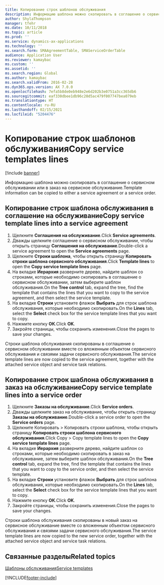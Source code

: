 ```yaml
---
title: Копирование строк шаблонов обслуживания
description: Информацию шаблона можно скопировать в соглашение о сервисном обслуживании или в заказ на сервисное обслуживание.
author: ShylaThompson
manager: tfehr
ms.date: 10/11/2018
ms.topic: article
ms.prod: ''
ms.service: dynamics-ax-applications
ms.technology: ''
ms.search.form: SMAAgreementTable, SMAServiceOrderTable
audience: Application User
ms.reviewer: kamaybac
ms.custom: ''
ms.assetid: ''
ms.search.region: Global
ms.author: kamaybac
ms.search.validFrom: 2016-02-28
ms.dyn365.ops.version: AX 7.0.0
ms.openlocfilehash: 7efa5b8de0eb948e2e6d202b3e0751a3cc365db6
ms.sourcegitcommit: eaf330dbee1db96c20d5ac479f007747bea079eb
ms.translationtype: HT
ms.contentlocale: ru-RU
ms.lasthandoff: 02/15/2021
ms.locfileid: "5204476"
---
```

# <a name="copy-service-templates-lines"></a><span data-ttu-id="69002-103">Копирование строк шаблонов обслуживания</span><span class="sxs-lookup"><span data-stu-id="69002-103">Copy service templates lines</span></span> 

[!include [banner](../includes/banner.md)]

<span data-ttu-id="69002-104">Информацию шаблона можно скопировать в соглашение о сервисном обслуживании или в заказ на сервисное обслуживание.</span><span class="sxs-lookup"><span data-stu-id="69002-104">Template information can be copied to either a service agreement or a service order.</span></span>

## <a name="copy-service-template-lines-into-a-service-agreement"></a><span data-ttu-id="69002-105">Копирование строк шаблона обслуживания в соглашение на обслуживание</span><span class="sxs-lookup"><span data-stu-id="69002-105">Copy service template lines into a service agreement</span></span>

1. <span data-ttu-id="69002-106">Щелкните **Соглашения на обслуживание**.</span><span class="sxs-lookup"><span data-stu-id="69002-106">Click **Service agreements**.</span></span>
2. <span data-ttu-id="69002-107">Дважды щелкните соглашение о сервисном обслуживании, чтобы открыть страницу **Соглашения на обслуживание**.</span><span class="sxs-lookup"><span data-stu-id="69002-107">Double-click a service agreement to open the **Service agreements** page.</span></span>
3. <span data-ttu-id="69002-108">Щелкните **Строки шаблона**, чтобы открыть страницу **Копировать строки шаблона сервисного обслуживания**.</span><span class="sxs-lookup"><span data-stu-id="69002-108">Click **Template lines** to open the **Copy service template lines** page.</span></span>
4. <span data-ttu-id="69002-109">На вкладке **Иерархия** разверните дерево, найдите шаблон со строками, которые необходимо скопировать в соглашение о сервисном обслуживании, затем выберите шаблон обслуживания.</span><span class="sxs-lookup"><span data-stu-id="69002-109">On the **Tree control** tab, expand the tree, find the template that contains the lines that you want to copy to the service agreement, and then select the service template.</span></span>
5. <span data-ttu-id="69002-110">На вкладке **Строки** установите флажок **Выбрать** для строк шаблона обслуживания, которые необходимо скопировать.</span><span class="sxs-lookup"><span data-stu-id="69002-110">On the **Lines** tab, select the **Select** check box for the service template lines that you want to copy.</span></span>
6. <span data-ttu-id="69002-111">Нажмите кнопку **ОК**.</span><span class="sxs-lookup"><span data-stu-id="69002-111">Click **OK**.</span></span>
7. <span data-ttu-id="69002-112">Закройте страницы, чтобы сохранить изменения.</span><span class="sxs-lookup"><span data-stu-id="69002-112">Close the pages to save your changes.</span></span>

<span data-ttu-id="69002-113">Строки шаблона обслуживания скопированы в соглашение о сервисном обслуживании вместе со вложенным объектом сервисного обслуживания и связями задачи сервисного обслуживания.</span><span class="sxs-lookup"><span data-stu-id="69002-113">The service template lines are now copied to the service agreement, together with the attached service object and service task relations.</span></span>

## <a name="copy-service-template-lines-into-a-service-order"></a><span data-ttu-id="69002-114">Копирование строк шаблона обслуживания в заказ на обслуживание</span><span class="sxs-lookup"><span data-stu-id="69002-114">Copy service template lines into a service order</span></span>

1. <span data-ttu-id="69002-115">Щелкните **Заказы на обслуживание**.</span><span class="sxs-lookup"><span data-stu-id="69002-115">Click **Service orders**.</span></span>
2. <span data-ttu-id="69002-116">Дважды щелкните заказ на обслуживание, чтобы открыть страницу **Заказы на обслуживание**.</span><span class="sxs-lookup"><span data-stu-id="69002-116">Double-click a service order to open the **Service orders** page.</span></span>
3. <span data-ttu-id="69002-117">Щелкните Копировать \> Копировать строки шаблона, чтобы открыть страницу **Копировать строки шаблона сервисного обслуживания**.</span><span class="sxs-lookup"><span data-stu-id="69002-117">Click Copy \> Copy template lines to open the **Copy service template lines** page.</span></span>
4. <span data-ttu-id="69002-118">На вкладке **Иерархия** разверните дерево, найдите шаблон со строками, которые необходимо скопировать в заказ на обслуживание, затем выберите шаблон обслуживания.</span><span class="sxs-lookup"><span data-stu-id="69002-118">On the **Tree control** tab, expand the tree, find the template that contains the lines that you want to copy to the service order, and then select the service template.</span></span>
5. <span data-ttu-id="69002-119">На вкладке **Строки** установите флажок **Выбрать** для строк шаблона обслуживания, которые необходимо скопировать.</span><span class="sxs-lookup"><span data-stu-id="69002-119">On the **Lines** tab, select the **Select** check box for the service template lines that you want to copy.</span></span>
6. <span data-ttu-id="69002-120">Нажмите кнопку **ОК**.</span><span class="sxs-lookup"><span data-stu-id="69002-120">Click **OK**.</span></span>
7. <span data-ttu-id="69002-121">Закройте страницы, чтобы сохранить изменения.</span><span class="sxs-lookup"><span data-stu-id="69002-121">Close the pages to save your changes.</span></span>

<span data-ttu-id="69002-122">Строки шаблона обслуживания скопированы в новый заказ на сервисное обслуживание вместе со вложенным объектом сервисного обслуживания и связями задачи сервисного обслуживания.</span><span class="sxs-lookup"><span data-stu-id="69002-122">The service template lines are now copied to the new service order, together with the attached service object and service task relations.</span></span> 

## <a name="related-topics"></a><span data-ttu-id="69002-123">Связанные разделы</span><span class="sxs-lookup"><span data-stu-id="69002-123">Related topics</span></span>

[<span data-ttu-id="69002-124">Шаблоны обслуживания</span><span class="sxs-lookup"><span data-stu-id="69002-124">Service templates</span></span>](service-template.md)




[!INCLUDE[footer-include](../../includes/footer-banner.md)]